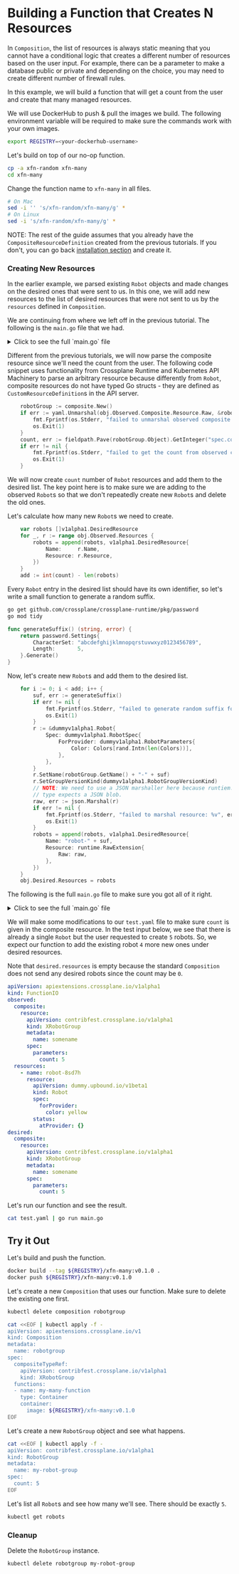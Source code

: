 # Building a Function that Creates N Resources

In `Composition`, the list of resources is always static meaning that you cannot
have a conditional logic that creates a different number of resources based on
the user input. For example, there can be a parameter to make a database public
or private and depending on the choice, you may need to create different number
of firewall rules.

In this example, we will build a function that will get a count from the user
and create that many managed resources.

We will use DockerHub to push & pull the images we build. The following environment
variable will be required to make sure the commands work with your own images.
```bash
export REGISTRY=<your-dockerhub-username>
```

Let's build on top of our no-op function.
```bash
cp -a xfn-random xfn-many
cd xfn-many
```

Change the function name to `xfn-many` in all files.
```bash
# On Mac
sed -i '' 's/xfn-random/xfn-many/g' *
# On Linux
sed -i 's/xfn-random/xfn-many/g' *
```

NOTE: The rest of the guide assumes that you already have the `CompositeResourceDefinition`
created from the previous tutorials. If you don't, you can
go back [installation section](02-xfn-noop.md#installation) and create it.

### Creating New Resources

In the earlier example, we parsed existing `Robot` objects and made changes on
the desired ones that were sent to us. In this one, we will add new resources
to the list of desired resources that were not sent to us by the `resources`
defined in `Composition`.

We are continuing from where we left off in the previous tutorial. The following
is the `main.go` file that we had.
<details>
  <summary>Click to see the full `main.go` file</summary>

```go
package main

import (
	"fmt"
	"io"
	"math/rand"
	"os"

	"github.com/crossplane/crossplane/apis/apiextensions/fn/io/v1alpha1"
	dummyv1alpha1 "github.com/upbound/provider-dummy/apis/iam/v1alpha1"
	"k8s.io/apimachinery/pkg/runtime"
	"k8s.io/apimachinery/pkg/util/json"
	"sigs.k8s.io/yaml"
)

var (
	Colors = []string{"red", "green", "blue", "yellow", "orange", "purple", "black", "white"}
)

func main() {
	b, err := io.ReadAll(os.Stdin)
	if err != nil {
		fmt.Fprintf(os.Stderr, "failed to read stdin: %v", err)
		os.Exit(1)
	}
	obj := &v1alpha1.FunctionIO{}
	if err := yaml.Unmarshal(b, obj); err != nil {
		fmt.Fprintf(os.Stderr, "failed to unmarshal stdin: %v", err)
		os.Exit(1)
	}
	colors := map[string]string{}
	for _, observed := range obj.Observed.Resources {
		r := &dummyv1alpha1.Robot{}
		if err := json.Unmarshal(observed.Resource.Raw, r); err != nil {
			fmt.Fprintf(os.Stderr, "failed to unmarshal observed resource: %v", err)
			os.Exit(1)
		}
		colors[observed.Name] = r.Spec.ForProvider.Color
	}
	for i, desired := range obj.Desired.Resources {
		r := &dummyv1alpha1.Robot{}
		if err := yaml.Unmarshal(desired.Resource.Raw, r); err != nil {
			fmt.Fprintf(os.Stderr, "failed to unmarshal desired resource: %v", err)
			os.Exit(1)
		}
		if colors[desired.Name] != "" {
			r.Spec.ForProvider.Color = colors[desired.Name]
		} else {
			r.Spec.ForProvider.Color = Colors[rand.Intn(len(Colors))]
		}
		// NOTE: We need to use a JSON marshaller here because runtiem.RawExtension
		// type expects a JSON blob.
		raw, err := json.Marshal(r)
		if err != nil {
			fmt.Fprintf(os.Stderr, "failed to marshal resource: %v", err)
			os.Exit(1)
		}
		obj.Desired.Resources[i].Resource = runtime.RawExtension{Raw: raw}
	}
	result, err := yaml.Marshal(obj)
	if err != nil {
		fmt.Fprintf(os.Stderr, "failed to marshal resulting functionio: %v", err)
		os.Exit(1)
	}
	fmt.Print(string(result))
}
```
</details>

Different from the previous tutorials, we will now parse the composite resource
since we'll need the count from the user. The following code snippet uses
functionality from Crossplane Runtime and Kubernetes API Machinery to parse
an arbitrary resource because differently from `Robot`, composite resources do
not have typed Go structs - they are defined as `CustomResourceDefinition`s in
the API server.
```go
	robotGroup := composite.New()
	if err := yaml.Unmarshal(obj.Observed.Composite.Resource.Raw, &robotGroup.Unstructured); err != nil {
		fmt.Fprintf(os.Stderr, "failed to unmarshal observed composite: %v", err)
		os.Exit(1)
	}
	count, err := fieldpath.Pave(robotGroup.Object).GetInteger("spec.count")
	if err != nil {
		fmt.Fprintf(os.Stderr, "failed to get the count from observed composite: %v", err)
		os.Exit(1)
	}
```

We will now create `count` number of `Robot` resources and add them to the
desired list. The key point here is to make sure we are adding to the observed
`Robot`s so that we don't repeatedly create new `Robot`s and delete the old ones.

Let's calculate how many new `Robot`s we need to create.
```go
	var robots []v1alpha1.DesiredResource
	for _, r := range obj.Observed.Resources {
		robots = append(robots, v1alpha1.DesiredResource{
			Name:     r.Name,
			Resource: r.Resource,
		})
	}
	add := int(count) - len(robots)
```

Every `Robot` entry in the desired list should have its own identifier, so let's
write a small function to generate a random suffix.
```bash
go get github.com/crossplane/crossplane-runtime/pkg/password
go mod tidy
```
```go
func generateSuffix() (string, error) {
    return password.Settings{
        CharacterSet: "abcdefghijklmnopqrstuvwxyz0123456789",
        Length:       5,
    }.Generate()
}
```

Now, let's create new `Robot`s and add them to the desired list.
```go
	for i := 0; i < add; i++ {
		suf, err := generateSuffix()
		if err != nil {
			fmt.Fprintf(os.Stderr, "failed to generate random suffix for name: %v", err)
			os.Exit(1)
		}
		r := &dummyv1alpha1.Robot{
			Spec: dummyv1alpha1.RobotSpec{
				ForProvider: dummyv1alpha1.RobotParameters{
					Color: Colors[rand.Intn(len(Colors))],
				},
			},
		}
        r.SetName(robotGroup.GetName() + "-" + suf)
        r.SetGroupVersionKind(dummyv1alpha1.RobotGroupVersionKind)
		// NOTE: We need to use a JSON marshaller here because runtiem.RawExtension
		// type expects a JSON blob.
		raw, err := json.Marshal(r)
		if err != nil {
			fmt.Fprintf(os.Stderr, "failed to marshal resource: %v", err)
			os.Exit(1)
		}
		robots = append(robots, v1alpha1.DesiredResource{
			Name: "robot-" + suf,
			Resource: runtime.RawExtension{
				Raw: raw,
			},
		})
	}
	obj.Desired.Resources = robots
```

The following is the full `main.go` file to make sure you got all of it right.

<details>
  <summary>Click to see the full `main.go` file</summary>

```go
package main

import (
	"fmt"
	"io"
	"math/rand"
	"os"

	"github.com/crossplane/crossplane-runtime/pkg/fieldpath"
	"github.com/crossplane/crossplane-runtime/pkg/password"
	"github.com/crossplane/crossplane-runtime/pkg/resource/unstructured/composite"
	"github.com/crossplane/crossplane/apis/apiextensions/fn/io/v1alpha1"
	dummyv1alpha1 "github.com/upbound/provider-dummy/apis/iam/v1alpha1"
	"k8s.io/apimachinery/pkg/runtime"
	"k8s.io/apimachinery/pkg/util/json"
	"sigs.k8s.io/yaml"
)

var (
	Colors = []string{"red", "green", "blue", "yellow", "orange", "purple", "black", "white"}
)

func main() {
	b, err := io.ReadAll(os.Stdin)
	if err != nil {
		fmt.Fprintf(os.Stderr, "failed to read stdin: %v", err)
		os.Exit(1)
	}
	obj := &v1alpha1.FunctionIO{}
	if err := yaml.Unmarshal(b, obj); err != nil {
		fmt.Fprintf(os.Stderr, "failed to unmarshal stdin: %v", err)
		os.Exit(1)
	}
	robotGroup := composite.New()
	if err := yaml.Unmarshal(obj.Observed.Composite.Resource.Raw, &robotGroup.Unstructured); err != nil {
		fmt.Fprintf(os.Stderr, "failed to unmarshal observed composite: %v", err)
		os.Exit(1)
	}
	count, err := fieldpath.Pave(robotGroup.Object).GetInteger("spec.count")
	if err != nil {
		fmt.Fprintf(os.Stderr, "failed to get the count from observed composite: %v", err)
		os.Exit(1)
	}
	var robots []v1alpha1.DesiredResource
	for _, r := range obj.Observed.Resources {
		robots = append(robots, v1alpha1.DesiredResource{
			Name:     r.Name,
			Resource: r.Resource,
		})
	}
	add := int(count) - len(robots)
	for i := 0; i < add; i++ {
		r := &dummyv1alpha1.Robot{
			Spec: dummyv1alpha1.RobotSpec{
				ForProvider: dummyv1alpha1.RobotParameters{
					Color: Colors[rand.Intn(len(Colors))],
				},
			},
		}
		r.SetName(robotGroup.GetName() + "-" + suf)
		r.SetGroupVersionKind(dummyv1alpha1.RobotGroupVersionKind)
		// NOTE: We need to use a JSON marshaller here because runtiem.RawExtension
		// type expects a JSON blob.
		raw, err := json.Marshal(r)
		if err != nil {
			fmt.Fprintf(os.Stderr, "failed to marshal resource: %v", err)
			os.Exit(1)
		}
		suf, err := generateSuffix()
		if err != nil {
			fmt.Fprintf(os.Stderr, "failed to generate random suffix for name: %v", err)
			os.Exit(1)
		}
		robots = append(robots, v1alpha1.DesiredResource{
			Name: "robot-" + suf,
			Resource: runtime.RawExtension{
				Raw: raw,
			},
		})
	}
	obj.Desired.Resources = robots
	result, err := yaml.Marshal(obj)
	if err != nil {
		fmt.Fprintf(os.Stderr, "failed to marshal resulting functionio: %v", err)
		os.Exit(1)
	}
	fmt.Print(string(result))
}

func generateSuffix() (string, error) {
	return password.Settings{
		CharacterSet: "abcdefghijklmnopqrstuvwxyz0123456789",
		Length:       5,
	}.Generate()
}
```
</details>

We will make some modifications to our `test.yaml` file to make sure `count` is
given in the composite resource. In the test input below, we see that there is
already a single `Robot` but the user requested to create `5` robots. So, we expect
our function to add the existing robot `4` more new ones under desired resources.

Note that `desired.resources` is empty because the standard `Composition` does
not send any desired robots since the count may be `0`.

```yaml
apiVersion: apiextensions.crossplane.io/v1alpha1
kind: FunctionIO
observed:
  composite:
    resource:
      apiVersion: contribfest.crossplane.io/v1alpha1
      kind: XRobotGroup
      metadata:
        name: somename
      spec:
        parameters:
          count: 5
  resources:
    - name: robot-8sd7h
      resource:
        apiVersion: dummy.upbound.io/v1beta1
        kind: Robot
        spec:
          forProvider:
            color: yellow
        status:
          atProvider: {}
desired:
  composite:
    resource:
      apiVersion: contribfest.crossplane.io/v1alpha1
      kind: XRobotGroup
      metadata:
        name: somename
      spec:
        parameters:
          count: 5
```

Let's run our function and see the result.

```bash
cat test.yaml | go run main.go
```

## Try it Out

Let's build and push the function.
```bash
docker build --tag ${REGISTRY}/xfn-many:v0.1.0 .
docker push ${REGISTRY}/xfn-many:v0.1.0
```

Let's create a new `Composition` that uses our function. Make sure to delete
the existing one first.
```bash
kubectl delete composition robotgroup
```
```bash
cat <<EOF | kubectl apply -f -
apiVersion: apiextensions.crossplane.io/v1
kind: Composition
metadata:
  name: robotgroup
spec:
  compositeTypeRef:
    apiVersion: contribfest.crossplane.io/v1alpha1
    kind: XRobotGroup
  functions:
  - name: my-many-function
    type: Container
    container:
      image: ${REGISTRY}/xfn-many:v0.1.0
EOF
```

Let's create a new `RobotGroup` object and see what happens.
```bash
cat <<EOF | kubectl apply -f -
apiVersion: contribfest.crossplane.io/v1alpha1
kind: RobotGroup
metadata:
  name: my-robot-group
spec:
  count: 5
EOF
```

Let's list all `Robot`s and see how many we'll see. There should be exactly `5`.
```bash
kubectl get robots
```

### Cleanup

Delete the `RobotGroup` instance.
```bash
kubectl delete robotgroup my-robot-group
```